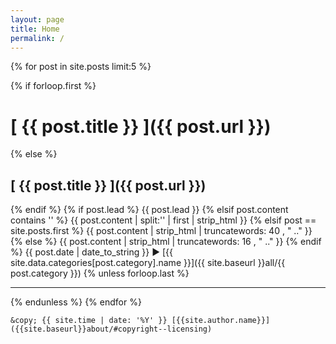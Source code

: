 ```yaml
---
layout: page
title: Home
permalink: /
---
```

{% for post in site.posts limit:5 %}

{% if forloop.first %}
# [ {{ post.title }} ]({{ post.url }})
{% else %}
## [ {{ post.title }} ]({{ post.url }})
{% endif %}
{% if post.lead %}
  {{ post.lead }}
{% elsif post.content contains '<!--more-->' %}
  {{ post.content | split:'<!--more-->' | first | strip_html }}
{% elsif post == site.posts.first %}
  {{ post.content | strip_html | truncatewords: 40 , "  .." }}
{% else %}
  {{ post.content | strip_html | truncatewords: 16 , "  .." }}
{% endif %}
{{ post.date | date_to_string }} ► [{{ site.data.categories[post.category].name }}]({{ site.baseurl }}all/{{ post.category }})
{% unless forloop.last %}
* * *
{% endunless %}
{% endfor %}

    &copy; {{ site.time | date: '%Y' }} [{{site.author.name}}]({{site.baseurl}}about/#copyright--licensing)